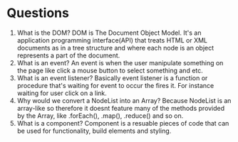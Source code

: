 # Questions

1. What is the DOM?
DOM is The Document Object Model. It's an application programming interface(API) that treats HTML or XML documents as in a tree structure and where each node is an object represents a part of the document. 
2. What is an event?
An event is when the user manipulate something on the page like click a mouse button to select something and etc. 
3. What is an event listener?
Basically event listener is a function or procedure that's waiting for event to occur the fires it. For instance waiting for user click on a link. 
4. Why would we convert a NodeList into an Array?
Because NodeList is an array-like so therefore it doesnt feature many of the methods provided by the Array, like .forEach(), .map(), .reduce() and so on. 
5. What is a component? 
Component is a resuable pieces of code that can be used for functionality, build elements and styling. 